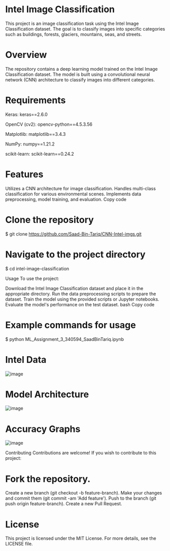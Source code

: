 # Intel Image Classification
This project is an image classification task using the Intel Image Classification dataset. The goal is to classify images into specific categories such as buildings, forests, glaciers, mountains, seas, and streets.

# Overview
The repository contains a deep learning model trained on the Intel Image Classification dataset. The model is built using a convolutional neural network (CNN) architecture to classify images into different categories.

# Requirements
Keras:
keras==2.6.0

OpenCV (cv2):
opencv-python==4.5.3.56

Matplotlib:
matplotlib==3.4.3

NumPy:
numpy==1.21.2

scikit-learn:
scikit-learn==0.24.2

# Features
Utilizes a CNN architecture for image classification.
Handles multi-class classification for various environmental scenes.
Implements data preprocessing, model training, and evaluation.
Copy code

# Clone the repository
$ git clone https://github.com/Saad-Bin-Tariq/CNN-Intel-imgs.git

# Navigate to the project directory
$ cd intel-image-classification


Usage
To use the project:

Download the Intel Image Classification dataset and place it in the appropriate directory.
Run the data preprocessing scripts to prepare the dataset.
Train the model using the provided scripts or Jupyter notebooks.
Evaluate the model's performance on the test dataset.
bash
Copy code
# Example commands for usage
$ python ML_Assignment_3_340594_SaadBinTariq.ipynb
# Intel Data 
![image](https://github.com/Saad-Bin-Tariq/CNN-Intel-imgs/assets/87191427/bde6a373-7160-451e-8c92-a74abb259e48)
# Model Architecture
![image](https://github.com/Saad-Bin-Tariq/CNN-Intel-imgs/assets/87191427/7e811b37-cd5e-424b-8f8e-4d3096aa85d1)
# Accuracy Graphs 
![image](https://github.com/Saad-Bin-Tariq/CNN-Intel-imgs/assets/87191427/2bd80b20-4def-4329-9ce7-22eed661feaf)

Contributing
Contributions are welcome! If you wish to contribute to this project:

# Fork the repository.
Create a new branch (git checkout -b feature-branch).
Make your changes and commit them (git commit -am 'Add feature').
Push to the branch (git push origin feature-branch).
Create a new Pull Request.
# License
This project is licensed under the MIT License. For more details, see the LICENSE file.
